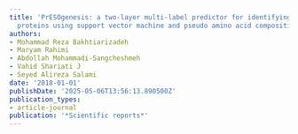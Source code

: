 ```yaml
---
title: 'PrESOgenesis: a two-layer multi-label predictor for identifying fertility-related
  proteins using support vector machine and pseudo amino acid composition approach'
authors:
- Mohammad Reza Bakhtiarizadeh
- Maryam Rahimi
- Abdollah Mohammadi-Sangcheshmeh
- Vahid Shariati J
- Seyed Alireza Salami
date: '2018-01-01'
publishDate: '2025-05-06T13:56:13.890500Z'
publication_types:
- article-journal
publication: '*Scientific reports*'
---
```


